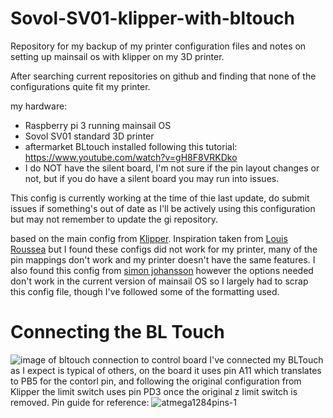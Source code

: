 # Sovol-SV01-klipper-with-bltouch
Repository for my backup of my printer configuration files and notes on setting up mainsail os with klipper on my 3D printer.

After searching current repositories on github and finding that none of the configurations quite fit my printer.

my hardware:
- Raspberry pi 3 running mainsail OS
- Sovol SV01 standard 3D printer
- aftermarket BLtouch installed following this tutorial: https://www.youtube.com/watch?v=gH8F8VRKDko
- I do NOT have the silent board, I'm not sure if the pin layout changes or not, but if you do have a silent board you may run into issues.

This config is currently working at the time of thie last update, do submit issues if something's out of date as I'll be actively using this configuration but may not remember to update the gi repository.

based on the main config from [Klipper](https://github.com/Klipper3d/klipper/blob/master/config/printer-sovol-sv01-2020.cfg).
Inspiration taken from [Louis Roussea](https://github.com/louisrousseau/sovol-sv01-pro-klipper-custom-configs) but I found these configs did not work for my printer, many of the pin mappings don't work and my printer doesn't have the same features.
I also found this config from [simon johansson](https://gist.github.com/simonjohansson/863997f73eb39517840470fbcf1d5a35 ) however the options needed don't work in the current version of mainsail OS so I largely had to scrap this config file, though I've followed some of the formatting used.

# Connecting the BL Touch

![image of bltouch connection to control board](https://www.stampa3d-forum.it/uploads/monthly_2021_07/1774977120_BLTouchMBwiring.png.21c2d719097329d5d3aae0df3daf3bdc.png)
I've connected my BLTouch as I expect is typical of others, on the board it uses pin A11 which translates to PB5 for the contorl pin, and following the original configuration from Klipper the limit switch uses pin PD3 once the original z limit switch is removed.
Pin guide for reference:
![atmega1284pins-1](https://github.com/user-attachments/assets/c13cb556-7b2d-4012-a039-330eae6d4264)


